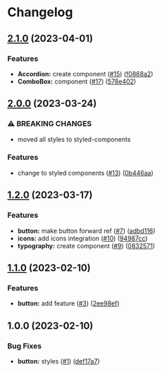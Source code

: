 # Changelog

## [2.1.0](https://github.com/yonatanAiz/design-system-library/compare/v2.0.0...v2.1.0) (2023-04-01)


### Features

* **Accordion:** create component ([#15](https://github.com/yonatanAiz/design-system-library/issues/15)) ([f0868a2](https://github.com/yonatanAiz/design-system-library/commit/f0868a2c1607a6f1cb0ebe33974da0d67b94a7e9))
* **ComboBox:** component ([#17](https://github.com/yonatanAiz/design-system-library/issues/17)) ([578e402](https://github.com/yonatanAiz/design-system-library/commit/578e4027127a887c3d63505f4059c9d4948ef7fa))

## [2.0.0](https://github.com/yonatanAiz/design-system-library/compare/v1.2.0...v2.0.0) (2023-03-24)


### ⚠ BREAKING CHANGES

* moved all styles to styled-components

### Features

* change to styled components ([#13](https://github.com/yonatanAiz/design-system-library/issues/13)) ([0b446aa](https://github.com/yonatanAiz/design-system-library/commit/0b446aa1d181881785802e31c72edfe7ce228ac6))

## [1.2.0](https://github.com/yonatanAiz/design-system-library/compare/v1.1.0...v1.2.0) (2023-03-17)


### Features

* **button:** make button forward ref ([#7](https://github.com/yonatanAiz/design-system-library/issues/7)) ([adbd116](https://github.com/yonatanAiz/design-system-library/commit/adbd116d3028e40afb29784490d7d2d15090d9b6))
* **icons:** add icons integration ([#10](https://github.com/yonatanAiz/design-system-library/issues/10)) ([94987cc](https://github.com/yonatanAiz/design-system-library/commit/94987cc42bc5c54f3a79565585a49584e464c834))
* **typography:** create component ([#9](https://github.com/yonatanAiz/design-system-library/issues/9)) ([0832571](https://github.com/yonatanAiz/design-system-library/commit/0832571ac5f09d2d1ab903fc67c96c356e742eeb))

## [1.1.0](https://github.com/yonatanAiz/design-system-library/compare/v1.0.0...v1.1.0) (2023-02-10)


### Features

* **button:** add feature ([#3](https://github.com/yonatanAiz/design-system-library/issues/3)) ([2ee98ef](https://github.com/yonatanAiz/design-system-library/commit/2ee98ef50f41865a067879b989e4be292b8dd311))

## 1.0.0 (2023-02-10)


### Bug Fixes

* **button:** styles ([#1](https://github.com/yonatanAiz/design-system-library/issues/1)) ([def17a7](https://github.com/yonatanAiz/design-system-library/commit/def17a700714fa3792a17b0c97c49d132e525334))
